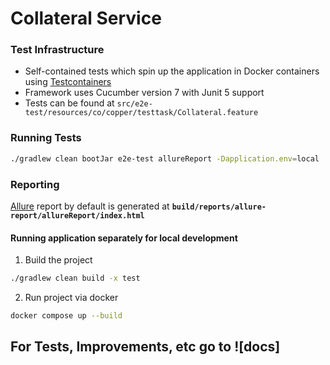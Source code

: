 # Collateral Service

### Test Infrastructure
* Self-contained tests which spin up the application in Docker containers using [Testcontainers](https://www.testcontainers.org/)
* Framework uses Cucumber version 7 with Junit 5 support
* Tests can be found at `src/e2e-test/resources/co/copper/testtask/Collateral.feature`

### Running Tests
```bash
./gradlew clean bootJar e2e-test allureReport -Dapplication.env=local
```

### Reporting
[Allure](http://allure.qatools.ru/) report by default is generated at **`build/reports/allure-report/allureReport/index.html`**

#### Running application separately for local development
1. Build the project
```bash
./gradlew clean build -x test
```

2. Run project via docker
```bash
docker compose up --build
```


## For Tests, Improvements, etc go to ![docs] 



